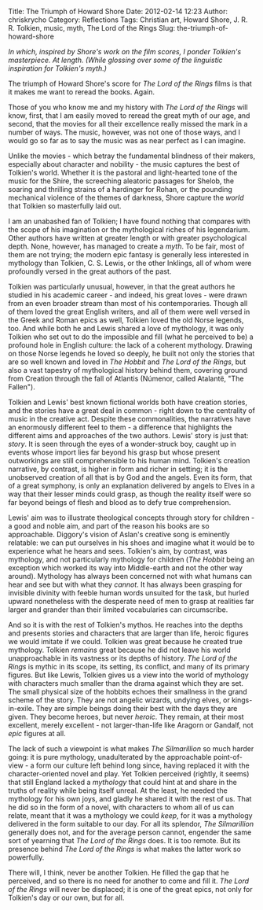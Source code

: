 Title: The Triumph of Howard Shore
Date: 2012-02-14 12:23
Author: chriskrycho
Category: Reflections
Tags: Christian art, Howard Shore, J. R. R. Tolkien, music, myth, The Lord of the Rings
Slug: the-triumph-of-howard-shore

*In which, inspired by Shore's work on the film scores, I ponder
Tolkien's masterpiece. At length. (While glossing over some of the
linguistic inspiration for Tolkien's myth.)*

The triumph of Howard Shore's score for <cite>The Lord of the
Rings</cite> films is that it makes me want to reread the books. Again.
<!--more-->

Those of you who know me and my history with <cite>The Lord of the
Rings</cite> will know, first, that I am easily moved to reread the
great myth of our age, and second, that the movies for all their
excellence really missed the mark in a number of ways. The music,
however, was not one of those ways, and I would go so far as to say the
music was as near perfect as I can imagine.

Unlike the movies - which betray the fundamental blindness of their
makers, especially about character and nobility - the music captures the
best of Tolkien's world. Whether it is the pastoral and light-hearted
tone of the music for the Shire, the screeching aleatoric passages for
Shelob, the soaring and thrilling strains of a hardinger for Rohan, or
the pounding mechanical violence of the themes of darkness, Shore
capture the *world* that Tolkien so masterfully laid out.

I am an unabashed fan of Tolkien; I have found nothing that compares
with the scope of his imagination or the mythological riches of his
legendarium. Other authors have written at greater length or with
greater psychological depth. None, however, has managed to create a
*myth*. To be fair, most of them are not trying; the modern epic fantasy
is generally less interested in mythology than Tolkien, C. S. Lewis, or
the other Inklings, all of whom were profoundly versed in the great
authors of the past.

Tolkien was particularly unusual, however, in that the great authors he
studied in his academic career - and indeed, his great loves - were
drawn from an even broader stream than most of his contemporaries.
Though all of them loved the great English writers, and all of them were
well versed in the Greek and Roman epics as well, Tolkien loved the old
Norse legends, too. And while both he and Lewis shared a love of
mythology, it was only Tolkien who set out to do the impossible and fill
(what he perceived to be) a profound hole in English culture: the lack
of a coherent mythology. Drawing on those Norse legends he loved so
deeply, he built not only the stories that are so well known and loved
in <cite>The Hobbit</cite> and <cite>The Lord of the Rings</cite>, but
also a vast tapestry of mythological history behind them, covering
ground from Creation through the fall of Atlantis (Númenor, called
Atalantë, "The Fallen").

Tolkien and Lewis' best known fictional worlds both have creation
stories, and the stories have a great deal in common - right down to the
centrality of music in the creative act. Despite these commonalities,
the narratives have an enormously different feel to them - a difference
that highlights the different aims and approaches of the two authors.
Lewis' story is just that: *story*. It is seen through the eyes of a
wonder-struck boy, caught up in events whose import lies far beyond his
grasp but whose present outworkings are still comprehensible to his
human mind. Tolkien's creation narrative, by contrast, is higher in form
and richer in setting; it is the unobserved creation of all that is by
God and the angels. Even its form, that of a great symphony, is only an
explanation delivered by angels to Elves in a way that their lesser
minds could grasp, as though the reality itself were so far beyond
beings of flesh and blood as to defy true comprehension.

Lewis' aim was to illustrate theological concepts through story for
children - a good and noble aim, and part of the reason his books are so
approachable. Diggory's vision of Aslan's creative song is eminently
relatable: we can put ourselves in his shoes and imagine what it would
be to experience what he hears and sees. Tolkien's aim, by contrast, was
mythology, and not particularly mythology for children (<cite>The
Hobbit</cite> being an exception which worked its way into Middle-earth
and not the other way around). Mythology has always been concerned not
with what humans can hear and see but with what they *cannot*. It has
always been grasping for invisible divinity with feeble human words
unsuited for the task, but hurled upward nonetheless with the desperate
need of men to grasp at realities far larger and grander than their
limited vocabularies can circumscribe.

And so it is with the rest of Tolkien's mythos. He reaches into the
depths and presents stories and characters that are larger than life,
heroic figures we would imitate if we could. Tolkien was great because
he created true mythology. Tolkien *remains* great because he did not
leave his world unapproachable in its vastness or its depths of history.
<cite>The Lord of the Rings</cite> is mythic in its scope, its setting,
its conflict, and many of its primary figures. But like Lewis, Tolkien
gives us a view into the world of mythology with characters much smaller
than the drama against which they are set. The small physical size of
the hobbits echoes their smallness in the grand scheme of the story.
They are not angelic wizards, undying elves, or kings-in-exile. They are
simple beings doing their best with the days they are given. They become
heroes, but never *heroic*. They remain, at their most excellent, merely
excellent - not larger-than-life like Aragorn or Gandalf, not *epic*
figures at all.

The lack of such a viewpoint is what makes <cite>The Silmarillion</cite>
so much harder going: it is pure mythology, unadulterated by the
approachable point-of-view - a form our culture left behind long since,
having replaced it with the character-oriented novel and play. Yet
Tolkien perceived (rightly, it seems) that still England lacked a
*mythology* that could hint at and share in the truths of reality while
being itself unreal. At the least, he needed the mythology for his own
joys, and gladly he shared it with the rest of us. That he did so in the
form of a novel, with characters to whom all of us can relate, meant
that it was a mythology we could *keep*, for it was a mythology
delivered in the form suitable to our day. For all its splendor,
<cite>The Silmarillion</cite> generally does not, and for the average
person cannot, engender the same sort of yearning that <cite>The Lord of
the Rings</cite> does. It is too remote. But its presence behind
<cite>The Lord of the Rings</cite> is what makes the latter work so
powerfully.

There will, I think, never be another Tolkien. He filled the gap that he
perceived, and so there is no need for another to come and fill it.
<cite>The Lord of the Rings</cite> will never be displaced; it is one of
the great epics, not only for Tolkien's day or our own, but for all.
